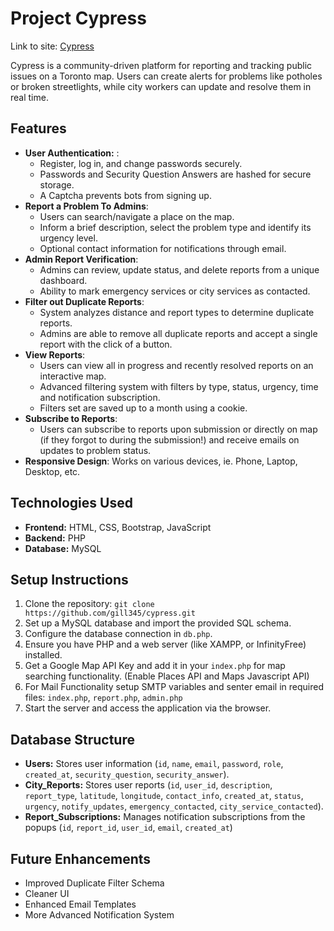 <h1>Project Cypress</h1>
Link to site: <a href="https://cypress.great-site.net/">Cypress</a> 

Cypress is a community-driven platform for reporting and tracking public issues on a Toronto map. Users can create alerts for problems like potholes or broken streetlights, while city workers can update and resolve them in real time.

## Features
- **User Authentication:** :
  - Register, log in, and change passwords securely.
  - Passwords and Security Question Answers are hashed for secure storage.
  - A Captcha prevents bots from signing up.
- **Report a Problem To Admins**:
  - Users can search/navigate a place on the map.
  - Inform a brief description, select the problem type and identify its urgency level.
  - Optional contact information for notifications through email.
- **Admin Report Verification**:
  - Admins can review, update status, and delete reports from a unique dashboard.
  - Ability to mark emergency services or city services as contacted.
- **Filter out Duplicate Reports**:
  - System analyzes distance and report types to determine duplicate reports.
  - Admins are able to remove all duplicate reports and accept a single report with the click of a button.
- **View Reports**:
  - Users can view all in progress and recently resolved reports on an interactive map.
  - Advanced filtering system with filters by type, status, urgency, time and notification subscription.
  - Filters set are saved up to a month using a cookie.
- **Subscribe to Reports**:
  - Users can subscribe to reports upon submission or directly on map (if they forgot to during the submission!) and receive emails on updates to problem status.
- **Responsive Design**: Works on various devices, ie. Phone, Laptop, Desktop, etc. 

## Technologies Used
- **Frontend:** HTML, CSS, Bootstrap, JavaScript
- **Backend:** PHP
- **Database:** MySQL

## Setup Instructions
1. Clone the repository: `git clone https://github.com/gill345/cypress.git`
2. Set up a MySQL database and import the provided SQL schema.
3. Configure the database connection in `db.php`.
4. Ensure you have PHP and a web server (like XAMPP, or InfinityFree) installed.
5. Get a Google Map API Key and add it in your `index.php` for map searching functionality. (Enable Places API and Maps Javascript API)
6. For Mail Functionality setup SMTP variables and senter email in required files: `index.php`, `report.php`, `admin.php`
7. Start the server and access the application via the browser.

## Database Structure
- **Users:** Stores user information (`id`, `name`, `email`, `password`, `role`, `created_at`, `security_question`, `security_answer`).
- **City_Reports:** Stores user reports (`id`, `user_id`, `description`, `report_type`, `latitude`, `longitude`, `contact_info`, `created_at`, `status`, `urgency`, `notify_updates`, `emergency_contacted`, `city_service_contacted`).
- **Report_Subscriptions:** Manages notification subscriptions from the popups (`id`, `report_id`, `user_id`, `email`, `created_at`)


## Future Enhancements
- Improved Duplicate Filter Schema
- Cleaner UI
- Enhanced Email Templates
- More Advanced Notification System 
